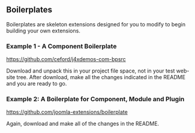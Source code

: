 <!-- Filename: J4.x:J4_Developer_Resources / Display title: J4 Developer Resources -->

## Boilerplates

Boilerplates are skeleton extensions designed for you to modify to begin
building your own extensions.

### Example 1 - A Component Boilerplate

<a href="https://github.com/ceford/j4xdemos-com-bpsrc"
class="external free" target="_blank"
rel="nofollow noreferrer noopener">https://github.com/ceford/j4xdemos-com-bpsrc</a>

Download and unpack this in your project file space, not in your test
web-site tree. After download, make all the changes indicated in the
README and you are ready to go.

### Example 2: A Boilerplate for Component, Module and Plugin

<a href="https://github.com/joomla-extensions/boilerplate"
class="external free" target="_blank"
rel="nofollow noreferrer noopener">https://github.com/joomla-extensions/boilerplate</a>

Again, download and make all of the changes in the README.
